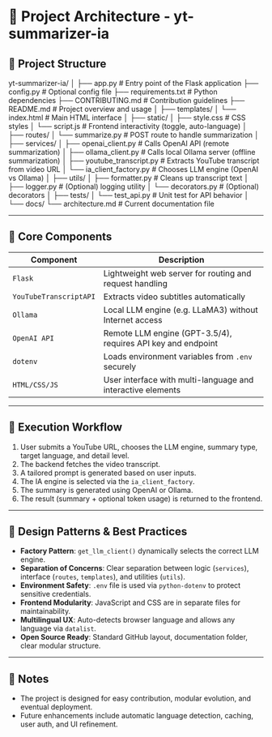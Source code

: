 # 🧠 Project Architecture - yt-summarizer-ia

## 📁 Project Structure

yt-summarizer-ia/
│
├── app.py                       # Entry point of the Flask application
├── config.py                    # Optional config file
├── requirements.txt             # Python dependencies
├── CONTRIBUTING.md              # Contribution guidelines
├── README.md                    # Project overview and usage
│
├── templates/
│   └── index.html               # Main HTML interface
│
├── static/
│   ├── style.css                # CSS styles
│   └── script.js                # Frontend interactivity (toggle, auto-language)
│
├── routes/
│   └── summarize.py             # POST route to handle summarization
│
├── services/
│   ├── openai_client.py         # Calls OpenAI API (remote summarization)
│   ├── ollama_client.py         # Calls local Ollama server (offline summarization)
│   ├── youtube_transcript.py    # Extracts YouTube transcript from video URL
│   └── ia_client_factory.py     # Chooses LLM engine (OpenAI vs Ollama)
│
├── utils/
│   ├── formatter.py             # Cleans up transcript text
│   ├── logger.py                # (Optional) logging utility
│   └── decorators.py            # (Optional) decorators
│
├── tests/
│   └── test_api.py              # Unit test for API behavior
│
└── docs/
└── architecture.md          # Current documentation file


---

## 🧩 Core Components

| Component              | Description                                                            |
|------------------------|------------------------------------------------------------------------|
| `Flask`                | Lightweight web server for routing and request handling                |
| `YouTubeTranscriptAPI` | Extracts video subtitles automatically                                 |
| `Ollama`               | Local LLM engine (e.g. LLaMA3) without Internet access                 |
| `OpenAI API`           | Remote LLM engine (GPT-3.5/4), requires API key and endpoint           |
| `dotenv`               | Loads environment variables from `.env` securely                      |
| `HTML/CSS/JS`          | User interface with multi-language and interactive elements            |

---

## 🔁 Execution Workflow

1. User submits a YouTube URL, chooses the LLM engine, summary type, target language, and detail level.
2. The backend fetches the video transcript.
3. A tailored prompt is generated based on user inputs.
4. The IA engine is selected via the `ia_client_factory`.
5. The summary is generated using OpenAI or Ollama.
6. The result (summary + optional token usage) is returned to the frontend.

---

## 🧱 Design Patterns & Best Practices

- **Factory Pattern**: `get_llm_client()` dynamically selects the correct LLM engine.
- **Separation of Concerns**: Clear separation between logic (`services`), interface (`routes`, `templates`), and utilities (`utils`).
- **Environment Safety**: `.env` file is used via `python-dotenv` to protect sensitive credentials.
- **Frontend Modularity**: JavaScript and CSS are in separate files for maintainability.
- **Multilingual UX**: Auto-detects browser language and allows any language via `datalist`.
- **Open Source Ready**: Standard GitHub layout, documentation folder, clear modular structure.

---

## 📌 Notes

- The project is designed for easy contribution, modular evolution, and eventual deployment.
- Future enhancements include automatic language detection, caching, user auth, and UI refinement.
